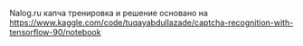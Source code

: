 Nalog.ru капча тренировка и решение
основано на https://www.kaggle.com/code/tuqayabdullazade/captcha-recognition-with-tensorflow-90/notebook